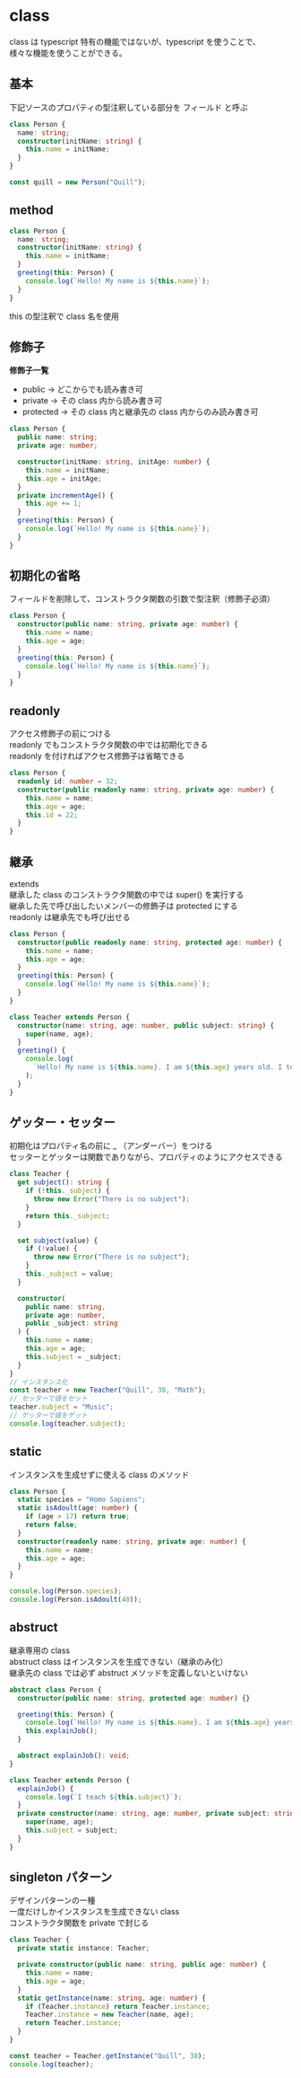 # class

class は typescript 特有の機能ではないが、typescript を使うことで、  
様々な機能を使うことができる。

## 基本

下記ソースのプロパティの型注釈している部分を フィールド と呼ぶ

```typescript
class Person {
  name: string;
  constructor(initName: string) {
    this.name = initName;
  }
}

const quill = new Person("Quill");
```

## method

```typescript
class Person {
  name: string;
  constructor(initName: string) {
    this.name = initName;
  }
  greeting(this: Person) {
    console.log(`Hello! My name is ${this.name}`);
  }
}
```

this の型注釈で class 名を使用

## 修飾子

**修飾子一覧**

- public → どこからでも読み書き可
- private → その class 内から読み書き可
- protected → その class 内と継承先の class 内からのみ読み書き可

```typescript
class Person {
  public name: string;
  private age: number;

  constructor(initName: string, initAge: number) {
    this.name = initName;
    this.age = initAge;
  }
  private incrementAge() {
    this.age += 1;
  }
  greeting(this: Person) {
    console.log(`Hello! My name is ${this.name}`);
  }
}
```

## 初期化の省略

フィールドを削除して、コンストラクタ関数の引数で型注釈（修飾子必須）

```typescript
class Person {
  constructor(public name: string, private age: number) {
    this.name = name;
    this.age = age;
  }
  greeting(this: Person) {
    console.log(`Hello! My name is ${this.name}`);
  }
}
```

## readonly

アクセス修飾子の前につける  
readonly でもコンストラクタ関数の中では初期化できる  
readonly を付ければアクセス修飾子は省略できる

```typescript
class Person {
  readonly id: number = 32;
  constructor(public readonly name: string, private age: number) {
    this.name = name;
    this.age = age;
    this.id = 22;
  }
}
```

## 継承

extends  
継承した class のコンストラクタ関数の中では super() を実行する  
継承した先で呼び出したいメンバーの修飾子は protected にする  
readonly は継承先でも呼び出せる

```typescript
class Person {
  constructor(public readonly name: string, protected age: number) {
    this.name = name;
    this.age = age;
  }
  greeting(this: Person) {
    console.log(`Hello! My name is ${this.name}`);
  }
}

class Teacher extends Person {
  constructor(name: string, age: number, public subject: string) {
    super(name, age);
  }
  greeting() {
    console.log(
      `Hello! My name is ${this.name}. I am ${this.age} years old. I teach ${this.subject}`
    );
  }
}
```

## ゲッター・セッター

初期化はプロパティ名の前に \_ （アンダーバー）をつける  
セッターとゲッターは関数でありながら、プロパティのようにアクセスできる

```typescript
class Teacher {
  get subject(): string {
    if (!this._subject) {
      throw new Error("There is no subject");
    }
    return this._subject;
  }

  set subject(value) {
    if (!value) {
      throw new Error("There is no subject");
    }
    this._subject = value;
  }

  constructor(
    public name: string,
    private age: number,
    public _subject: string
  ) {
    this.name = name;
    this.age = age;
    this.subject = _subject;
  }
}
// インスタンス化
const teacher = new Teacher("Quill", 38, "Math");
// セッターで値をセット
teacher.subject = "Music";
// ゲッターで値をゲット
console.log(teacher.subject);
```

## static

インスタンスを生成せずに使える class のメソッド

```typescript
class Person {
  static species = "Homo Sapiens";
  static isAdoult(age: number) {
    if (age > 17) return true;
    return false;
  }
  constructor(readonly name: string, private age: number) {
    this.name = name;
    this.age = age;
  }
}

console.log(Person.species);
console.log(Person.isAdoult(40));
```

## abstruct

継承専用の class  
abstruct class はインスタンスを生成できない（継承のみ化）  
継承先の class では必ず abstruct メソッドを定義しないといけない

```typescript
abstract class Person {
  constructor(public name: string, protected age: number) {}

  greeting(this: Person) {
    console.log(`Hello! My name is ${this.name}. I am ${this.age} years old.`);
    this.explainJob();
  }

  abstract explainJob(): void;
}

class Teacher extends Person {
  explainJob() {
    console.log(`I teach ${this.subject}`);
  }
  private constructor(name: string, age: number, private subject: string) {
    super(name, age);
    this.subject = subject;
  }
}
```

## singleton パターン

デザインパターンの一種  
一度だけしかインスタンスを生成できない class  
コンストラクタ関数を private で封じる

```typescript
class Teacher {
  private static instance: Teacher;

  private constructor(public name: string, public age: number) {
    this.name = name;
    this.age = age;
  }
  static getInstance(name: string, age: number) {
    if (Teacher.instance) return Teacher.instance;
    Teacher.instance = new Teacher(name, age);
    return Teacher.instance;
  }
}

const teacher = Teacher.getInstance("Quill", 38);
console.log(teacher);
```
